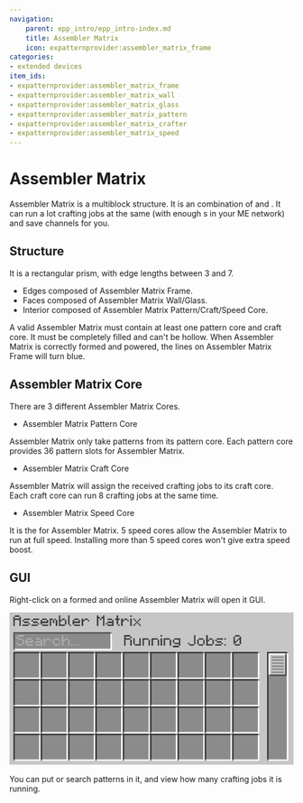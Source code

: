 ```yaml
---
navigation:
    parent: epp_intro/epp_intro-index.md
    title: Assembler Matrix
    icon: expatternprovider:assembler_matrix_frame
categories:
- extended devices
item_ids:
- expatternprovider:assembler_matrix_frame
- expatternprovider:assembler_matrix_wall
- expatternprovider:assembler_matrix_glass
- expatternprovider:assembler_matrix_pattern
- expatternprovider:assembler_matrix_crafter
- expatternprovider:assembler_matrix_speed
---
```


# Assembler Matrix

<Row>
<BlockImage id="expatternprovider:assembler_matrix_frame" p:formed="true" p:powered="true" scale="5"></BlockImage>
<BlockImage id="expatternprovider:assembler_matrix_wall" scale="5"></BlockImage>
<BlockImage id="expatternprovider:assembler_matrix_glass" scale="5"></BlockImage>
</Row>
<Row>
<BlockImage id="expatternprovider:assembler_matrix_pattern" scale="5"></BlockImage>
<BlockImage id="expatternprovider:assembler_matrix_crafter" scale="5"></BlockImage>
<BlockImage id="expatternprovider:assembler_matrix_speed" scale="5"></BlockImage>
</Row>

Assembler Matrix is a multiblock structure. It is an combination of <ItemLink id="ae2:molecular_assembler" /> and <ItemLink id="ae2:pattern_provider" />.
It can run a lot crafting jobs at the same (with enough <ItemLink id="ae2:crafting_accelerator" />s in your ME network) and save channels for you.

## Structure

<GameScene zoom="3" background="transparent" interactive={true}>
  <ImportStructure src="../structure/assembler_matrix.snbt"></ImportStructure>
</GameScene>

It is a rectangular prism, with edge lengths between 3 and 7. 
- Edges composed of Assembler Matrix Frame.
- Faces composed of Assembler Matrix Wall/Glass.
- Interior composed of Assembler Matrix Pattern/Craft/Speed Core.

A valid Assembler Matrix must contain at least one pattern core and craft core. 
It must be completely filled and can't be hollow.
When Assembler Matrix is correctly formed and powered, the lines on Assembler Matrix Frame will turn blue.

## Assembler Matrix Core

There are 3 different Assembler Matrix Cores.

- Assembler Matrix Pattern Core

Assembler Matrix only take patterns from its pattern core. Each pattern core provides 36 pattern slots for Assembler Matrix.

- Assembler Matrix Craft Core

Assembler Matrix will assign the received crafting jobs to its craft core. Each craft core can run 8 crafting jobs at the same time.

- Assembler Matrix Speed Core

It is the <ItemLink id="ae2:speed_card" /> for Assembler Matrix. 5 speed cores allow the Assembler Matrix to run at full speed.
Installing more than 5 speed cores won't give extra speed boost.

## GUI

Right-click on a formed and online Assembler Matrix will open it GUI.

![GUI](../pic/assembler_matrix.png)

You can put or search patterns in it, and view how many crafting jobs it is running.
